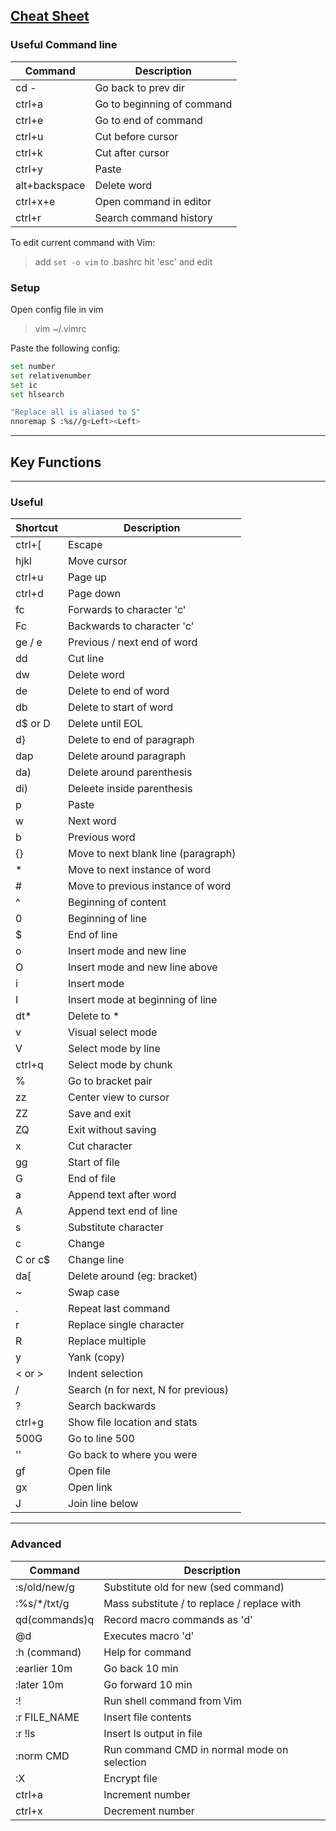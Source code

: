 [Cheat Sheet](https://vim.rtorr.com/)
---
### Useful Command line 
| Command       | Description                |
| ------------- | -------------------------- |
| cd -          | Go back to prev dir        |
| ctrl+a        | Go to beginning of command |
| ctrl+e        | Go to end of command       |
| ctrl+u        | Cut before cursor          |
| ctrl+k        | Cut after cursor           |
| ctrl+y        | Paste                      |
| alt+backspace | Delete word                |
| ctrl+x+e      | Open command in editor     |
| ctrl+r        | Search command history     |

To edit current command with Vim:
>add `set -o vim` to .bashrc
>hit 'esc' and edit

### Setup
Open config file in vim 
>vim ~/.vimrc

Paste the following config:
```bash
set number
set relativenumber
set ic
set hlsearch

"Replace all is aliased to S"
nnoremap S :%s//g<Left><Left>
```
---
## Key Functions
---
### Useful

| Shortcut | Description                         |
| -------- | ----------------------------------- |
| ctrl+\[  | Escape                              |
| hjkl     | Move cursor                         |
| ctrl+u   | Page up                             |
| ctrl+d   | Page down                           |
| fc       | Forwards to character 'c'           |
| Fc       | Backwards to character 'c'          |
| ge / e   | Previous / next end of word         |
| dd       | Cut line                            |
| dw       | Delete word                         |
| de       | Delete to end of word               |
| db       | Delete to start of word             |
| d$ or D  | Delete until EOL                    |
| d\}      | Delete to end of paragraph          |
| dap      | Delete around paragraph             |
| da)      | Delete around parenthesis           |
| di)      | Deleete inside parenthesis          |
| p        | Paste                               |
| w        | Next word                           |
| b        | Previous word                       |
| \{\}     | Move to next blank line (paragraph) |
| \*       | Move to next instance of word       |
| \#       | Move to previous instance of word   |
| \^       | Beginning of content                |
| 0        | Beginning of line                   |
| \$       | End of line                         |
| o        | Insert mode and new line            |
| O        | Insert mode and new line above      |
| i        | Insert mode                         |
| I        | Insert mode at beginning of line    |
| dt\*     | Delete to *                         |
| v        | Visual select mode                  |
| V        | Select mode by line                 |
| ctrl+q   | Select mode by chunk                |
| \%       | Go to bracket pair                  |
| zz       | Center view to cursor               |
| ZZ       | Save and exit                       |
| ZQ       | Exit without saving                 |
| x        | Cut character                       |
| gg       | Start of file                       |
| G        | End of file                         |
| a        | Append text after word              |
| A        | Append text end of line             |
| s        | Substitute character                |
| c        | Change                              |
| C or c$  | Change line                         |
| da\[     | Delete around (eg: bracket)         |
| ~        | Swap case                           |
| .        | Repeat last command                 |
| r        | Replace single character            |
| R        | Replace multiple                    |
| y        | Yank (copy)                         |
| < or >   | Indent selection                    |
| /        | Search (n for next, N for previous) |
| ?        | Search backwards                    |
| ctrl+g   | Show file location and stats        |
| 500G     | Go to line 500                      |
| ''       | Go back to where you were           |
| gf       | Open file                           |
| gx       | Open link                           |
| J        | Join line below                     |

---
### Advanced
| Command       | Description                                 |
| ------------- | ------------------------------------------- |
| :s/old/new/g  | Substitute old for new (sed command)        |
| :%s/\*/txt/g  | Mass substitute / to replace / replace with |
| qd(commands)q | Record macro commands as 'd'                |
| @d            | Executes macro 'd'                          |
| :h (command)  | Help for command                            |
| :earlier 10m  | Go back 10 min                              |
| :later 10m    | Go forward 10 min                           |
| :!            | Run shell command from Vim                  |
| :r FILE_NAME  | Insert file contents                        |
| :r !ls        | Insert ls output in file                    |
| :norm CMD     | Run command CMD in normal mode on selection |
| :X            | Encrypt file                                |
| ctrl+a        | Increment number                            |
| ctrl+x        | Decrement number                            |
